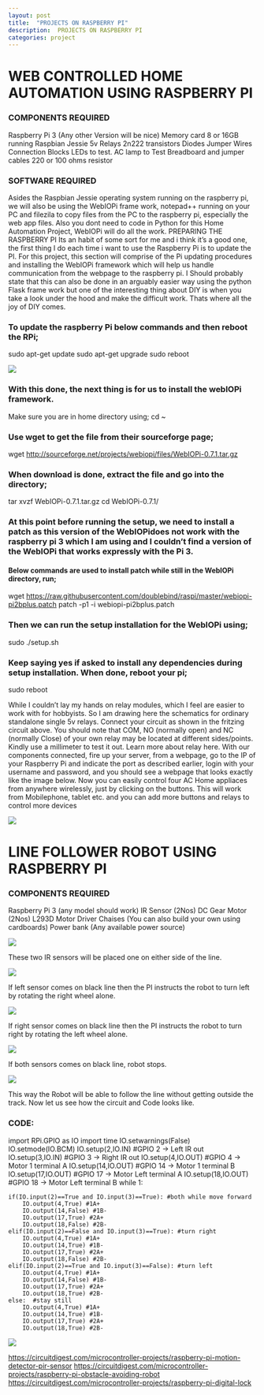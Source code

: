 ```yaml
---
layout: post
title:  "PROJECTS ON RASPBERRY PI"
description:  PROJECTS ON RASPBERRY PI
categories: project
---
```



# WEB CONTROLLED HOME AUTOMATION USING RASPBERRY PI
### COMPONENTS REQUIRED
Raspberry Pi 3 (Any other Version will be nice)
Memory card 8 or 16GB running Raspbian Jessie
5v Relays
2n222 transistors
Diodes
Jumper Wires
Connection Blocks
LEDs to test.
AC lamp to Test
Breadboard and jumper cables
220 or 100 ohms resistor
### SOFTWARE REQUIRED
Asides the Raspbian Jessie operating system running on the raspberry pi, we will also be using the WebIOPi frame work, notepad++ running on your PC and filezila to copy files from the PC to the raspberry pi, especially the web app files.
Also you dont need to code in Python for this Home Automation Project, WebIOPi will do all the work.
PREPARING THE RASPBERRY PI
Its an habit of some sort for me and i think it’s a good one, the first thing I do each time i want to use the Raspberry Pi is to update the PI. For this project, this section will comprise of the Pi updating procedures and installing the WebIOPi framework which will help us handle communication from the webpage to the raspberry pi. I Should probably state that this can also be done in an arguably easier way using the python Flask frame work but one of the interesting thing about DIY is when you take a look under the hood and make the difficult work. Thats where all the joy of DIY comes.
 
### To update the raspberry Pi below commands and then reboot the RPi;
sudo apt-get update
sudo apt-get upgrade
sudo reboot

![]({{site.baseurl}}/images/ckt01.png)
 
### With this done, the next thing is for us to install the webIOPi framework.
Make sure you are in home directory using;
cd ~
 
### Use wget to get the file from their sourceforge page;
wget http://sourceforge.net/projects/webiopi/files/WebIOPi-0.7.1.tar.gz
 
### When download is done, extract the file and go into the directory;
tar xvzf WebIOPi-0.7.1.tar.gz
cd WebIOPi-0.7.1/
 
### At this point before running the setup, we need to install a patch as this version of the WebIOPidoes not work with the raspberry pi 3 which I am using and I couldn’t find a version of the WebIOPi that works expressly with the Pi 3.
#### Below commands are used to install patch while still in the WebIOPi directory, run;
wget https://raw.githubusercontent.com/doublebind/raspi/master/webiopi-pi2bplus.patch
patch -p1 -i webiopi-pi2bplus.patch
 
### Then we can run the setup installation for the WebIOPi using;
sudo ./setup.sh

### Keep saying yes if asked to install any dependencies during setup installation. When done, reboot your pi;
sudo reboot


While I couldn’t lay my hands on relay modules, which I feel are easier to work with for hobbyists. So I am drawing here the schematics for ordinary standalone single 5v relays.
Connect your circuit as shown in the fritzing circuit above. You should note that COM, NO (normally open) and NC (normally Close) of your own relay may be located at different sides/points. Kindly use a millimeter to test it out. Learn more about relay here.
With our components connected, fire up your server, from a webpage, go to the IP of your Raspberry Pi and indicate the port as described earlier, login with your username and password, and you should see a webpage that looks exactly like the image below.
Now you can easily control four AC Home appliaces from anywhere wirelessly,  just by clicking on the buttons. This will work from Mobilephone, tablet etc. and you can add more buttons and relays to control more devices

![]({{site.baseurl}}/images/ckt01.png)






# LINE FOLLOWER ROBOT USING RASPBERRY PI

### COMPONENTS REQUIRED
Raspberry Pi 3 (any model should work)
IR Sensor (2Nos)
DC Gear Motor (2Nos)
L293D Motor Driver
Chaises (You can also build your own using cardboards)
Power bank (Any available power source)
 
![]({{site.baseurl}}/images/ckt01.png)

These two IR sensors will be placed one on either side of the line. 


![]({{site.baseurl}}/images/ckt01.png)



If left sensor comes on black line then the PI instructs the robot to turn left by rotating the right wheel alone.

![]({{site.baseurl}}/images/ckt01.png)

If right sensor comes on black line then the PI instructs the robot to turn right by rotating the left wheel alone.

![]({{site.baseurl}}/images/ckt01.png)



If both sensors comes on black line, robot stops.

![]({{site.baseurl}}/images/ckt01.png)

This way the Robot will be able to follow the line without getting outside the track. Now let us see how the circuit and Code looks like.
 
### CODE:

import RPi.GPIO as IO
import time
IO.setwarnings(False)
IO.setmode(IO.BCM)
IO.setup(2,IO.IN) #GPIO 2 -> Left IR out
IO.setup(3,IO.IN) #GPIO 3 -> Right IR out
IO.setup(4,IO.OUT) #GPIO 4 -> Motor 1 terminal A
IO.setup(14,IO.OUT) #GPIO 14 -> Motor 1 terminal B
IO.setup(17,IO.OUT) #GPIO 17 -> Motor Left terminal A
IO.setup(18,IO.OUT) #GPIO 18 -> Motor Left terminal B
while 1:
 
    if(IO.input(2)==True and IO.input(3)==True): #both while move forward     
        IO.output(4,True) #1A+
        IO.output(14,False) #1B-
        IO.output(17,True) #2A+
        IO.output(18,False) #2B-
    elif(IO.input(2)==False and IO.input(3)==True): #turn right  
        IO.output(4,True) #1A+
        IO.output(14,True) #1B-
        IO.output(17,True) #2A+
        IO.output(18,False) #2B-
    elif(IO.input(2)==True and IO.input(3)==False): #turn left
        IO.output(4,True) #1A+
        IO.output(14,False) #1B-
        IO.output(17,True) #2A+
        IO.output(18,True) #2B-
    else:  #stay still
        IO.output(4,True) #1A+
        IO.output(14,True) #1B-
        IO.output(17,True) #2A+
        IO.output(18,True) #2B-
        
        


![]({{site.baseurl}}/images/ckt01.png)



https://circuitdigest.com/microcontroller-projects/raspberry-pi-motion-detector-pir-sensor
https://circuitdigest.com/microcontroller-projects/raspberry-pi-obstacle-avoiding-robot
https://circuitdigest.com/microcontroller-projects/raspberry-pi-digital-lock


